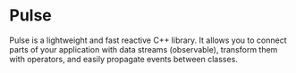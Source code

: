 # Pulse
Pulse is a lightweight and fast reactive C++ library. It allows you to connect parts of your application with data streams (observable), transform them with operators, and easily propagate events between classes.
